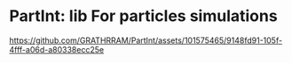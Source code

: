 # PartInt: lib For particles simulations

https://github.com/GRATHRRAM/PartInt/assets/101575465/9148fd91-105f-4fff-a06d-a80338ecc25e
